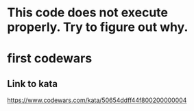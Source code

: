 # This code does not execute properly. Try to figure out why.

# first codewars

## Link to kata
https://www.codewars.com/kata/50654ddff44f800200000004